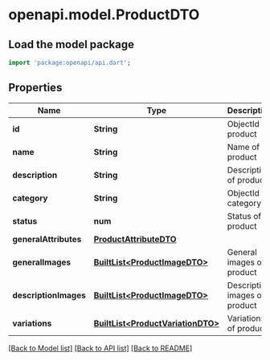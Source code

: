 # openapi.model.ProductDTO

## Load the model package
```dart
import 'package:openapi/api.dart';
```

## Properties
Name | Type | Description | Notes
------------ | ------------- | ------------- | -------------
**id** | **String** | ObjectId of product | 
**name** | **String** | Name of product | 
**description** | **String** | Description of product | 
**category** | **String** | ObjectId of category | 
**status** | **num** | Status of product | 
**generalAttributes** | [**ProductAttributeDTO**](ProductAttributeDTO.md) |  | 
**generalImages** | [**BuiltList&lt;ProductImageDTO&gt;**](ProductImageDTO.md) | General images of product | 
**descriptionImages** | [**BuiltList&lt;ProductImageDTO&gt;**](ProductImageDTO.md) | Description images of product | 
**variations** | [**BuiltList&lt;ProductVariationDTO&gt;**](ProductVariationDTO.md) | Variations of product | 

[[Back to Model list]](../README.md#documentation-for-models) [[Back to API list]](../README.md#documentation-for-api-endpoints) [[Back to README]](../README.md)


